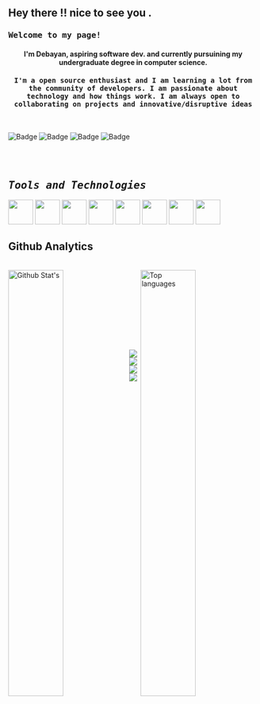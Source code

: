 <h2 align="left"> Hey there !! nice to see you .</h2>

<h3 align="left"><samp>Welcome to my page!</samp></h3>
<h4 align="center">I'm Debayan, aspiring software dev. and currently pursuining my undergraduate degree in computer science.</samp></h4>

<h4 align="center"><samp>I'm a open source enthusiast and I am learning a lot from the community of developers. I am passionate about technology and how things work.
 I am always open to collaborating on projects and innovative/disruptive ideas</samp></h4>
 <br />
 
 <!--- All competitive programming profiles --->
 
 <p align="center">
 
 ![Badge](https://cp-logo.vercel.app/codechef/phoenix31?logo=true)
 ![Badge](https://cp-logo.vercel.app/codeforces/anonymous_2002?logo=true)
 ![Badge](https://cp-logo.vercel.app/atcoder/phoenix31?logo=true)
 ![Badge](https://cp-logo.vercel.app/leetcode/phoenix31?logo=true)
 
 </p>
 

<br />
<br />

<h2 align="left"><samp><i><b>Tools and Technologies</b></i></samp></h2>

 <p>
      <img width="50px" src="https://img.icons8.com/color/96/000000/c-plus-plus-logo.png"/>
      <img width="50px" src="https://img.icons8.com/color/96/000000/python--v1.png"/>
      <img width="50px" src="https://img.icons8.com/color/96/000000/git.png"/>
      <img width="50px" src="https://img.icons8.com/material-two-tone/96/000000/github.png"/>
      <img width="50px" src="https://img.icons8.com/color/96/000000/javascript--v2.png"/>
      <img width="50px" src="https://img.icons8.com/color/96/000000/visual-studio-code-2019.png"/>
      <img width="50px" src="https://img.icons8.com/color/96/000000/html-5--v1.png"/>
      <img width="50px" src="https://img.icons8.com/color/96/000000/linux--v2.png"/>
 
</p>
 
 <!--- Github anlytics --->
 
 <p>
<h2 align="left"><b>Github Analytics</b></h2>
 <br />
 
 <img align="left" width="47%" alt=" Github Stat's " src="https://github-readme-stats.vercel.app/api?username=Phoenix-031&theme=gruvbox&show_icons=true" /> 
 <img align="right" width="47%" alt=" Top languages" src="https://github-readme-stats.vercel.app/api/top-langs/?username=Phoenix-031&theme=nightowl" /> 
 
 <br /><br /><br /><br /><br /><br />
 </p>
<br />

<!--- Connect with me links --->

<p align="center">
 <a href="https://www.linkedin.com/in/debayan-pradhan-b138641b4/"><img align="center" src="https://img.shields.io/badge/linkedin-%230077B5.svg?style=for-the-badge&logo=linkedin&logoColor=white" /></a>
 <a href="https://twitter.com/phoenix__31"><img align="center" src="https://img.shields.io/badge/phoenix__31-%231DA1F2.svg?style=for-the-badge&logo=Twitter&logoColor=white" /></a>
 <a href="https://instagram.com/__anonymous___2002___"><img align="center"src="https://img.shields.io/badge/__anonymous___2002___-%23E4405F.svg?style=for-the-badge&logo=Instagram&logoColor=white" /></a>
 <a href="https://www.facebook.com/debayan.pradhan.3/"><img align="center" src="https://img.shields.io/badge/Facebook-%231877F2.svg?style=for-the-badge&logo=Facebook&logoColor=white" /></a>
 
</p>

<!--- All links mentioned here --->

[instagram]:https://instagram.com/__anonymous___2002___
[twitter]:https://twitter.com/phoenix__31
[linkedin]:https://www.linkedin.com/in/debayan-pradhan-b138641b4/
[facebook]:https://www.facebook.com/debayan.pradhan.3/
[codeforces]:(https://codeforces.com/profile/anonymous_2002)
[codechef]:(https://www.codechef.com/users/phoenix31)
[leetcode]:(https://leetcode.com/phoenix31/)
      




<!---
- 🌱 I’m currently learning Javascript and Competitive Programming
- 👯 I’m looking to collaborate on Open source
- 💬 Ask me about Competitive Programing
- 😄 Pronouns: He/Him
 
 --->

<!--- all stuff deleted but might be required in future --->

 <!---
<h2 align="left"><samp><i> -Developer and Competitive profiles...</i></samp></h2>

[<img align="left" src="https://github.com/Phoenix-031/Phoenix-031/blob/main/codeforces-seeklogo.com.svg" height="70" width="90" />][codeforces]
[<img align="left" src="https://github.com/Phoenix-031/Phoenix-031/blob/main/codechef.png" height="30" width="40" />][codechef]
[<img align="left" src="https://github.com/Phoenix-031/Phoenix-031/blob/main/LeetCode_logo_black.png" height="40" width="40" />][leetcode]  --->

